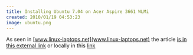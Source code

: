 ```yaml
---
title: Installing Ubuntu 7.04 on Acer Aspire 3661 WLMi
created: 2010/01/19 04:53:23
image: ubuntu.png
---
```


As seen in [www.linux-laptops.net](www.linux-laptops.net) the article [is in this external link](https://www.olafrv.com/2008-03-24-Ubuntu7.04inaAcerAspire3.html) or locally in this [link](https://www.olafrv.com/wp-content/uploads/2010/01/2008-03-24-Ubuntu7.04inaAcerAspire3.html)